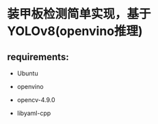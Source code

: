 # 装甲板检测简单实现，基于YOLOv8(openvino推理)

## requirements:

* Ubuntu

* openvino

* opencv-4.9.0

* libyaml-cpp